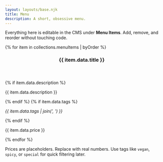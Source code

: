 ```yaml
---
layout: layouts/base.njk
title: Menu
description: A short, obsessive menu.
---
```


<p class="lede">Everything here is editable in the CMS under <strong>Menu Items</strong>. Add, remove, and reorder without touching code.</p>

<div class="cards">
{% for item in collections.menuItems | byOrder %}
  <article class="card">
    <header><h3>{{ item.data.title }}</h3></header>
    {% if item.data.description %}<p>{{ item.data.description }}</p>{% endif %}
    {% if item.data.tags %}<p><em>{{ item.data.tags | join(', ') }}</em></p>{% endif %}
    <p class="price">{{ item.data.price }}</p>
  </article>
{% endfor %}
</div>

<p class="note">Prices are placeholders. Replace with real numbers. Use tags like <code>vegan</code>, <code>spicy</code>, or <code>special</code> for quick filtering later.</p>
